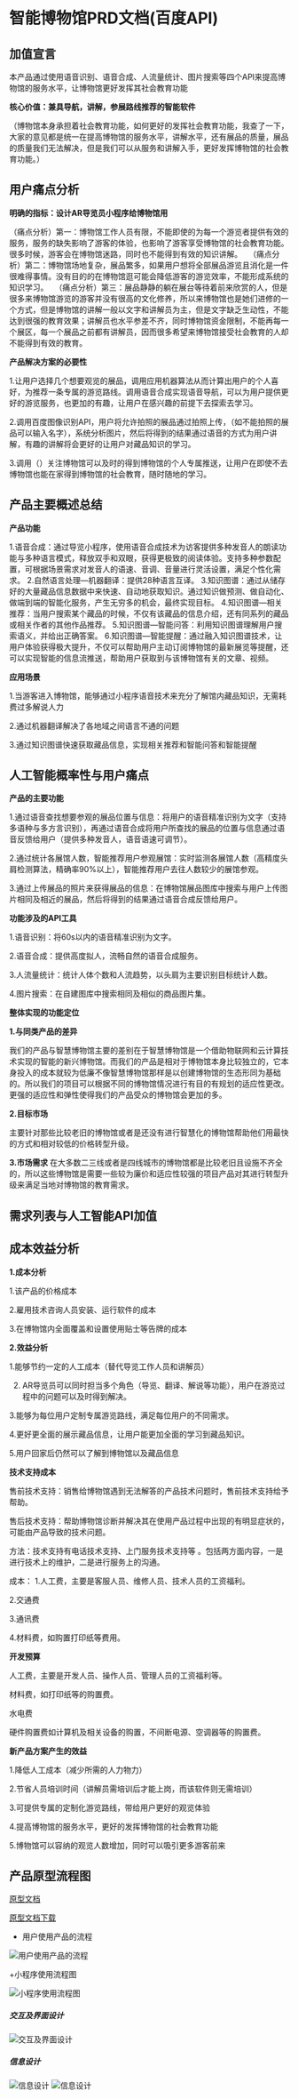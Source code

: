 # 智能博物馆PRD文档(百度API)

## 加值宣言
本产品通过使用语音识别、语音合成、人流量统计、图片搜索等四个API来提高博物馆的服务水平，让博物馆更好发挥其社会教育功能

**核心价值：兼具导航，讲解，参展路线推荐的智能软件**

（博物馆本身承担着社会教育功能，如何更好的发挥社会教育功能，我查了一下，大家的意见都是统一在提高博物馆的服务水平，讲解水平，还有展品的质量，展品的质量我们无法解决，但是我们可以从服务和讲解入手，更好发挥博物馆的社会教育功能。）
## 用户痛点分析

**明确的指标：设计AR导览员小程序给博物馆用**

（痛点分析）第一：博物馆工作人员有限，不能即使的为每一个游览者提供有效的服务，服务的缺失影响了游客的体验，也影响了游客享受博物馆的社会教育功能。很多时候，游客会在博物馆迷路，同时也不能得到有效的知识讲解。
 
（痛点分析）第二：博物馆场地复杂，展品繁多，如果用户想将全部展品游览且消化是一件很难得事情。没有目的的在博物馆逛可能会降低游客的游览效率，不能形成系统的知识学习。
 
（痛点分析）第三：展品静静的躺在展台等待着前来欣赏的人，但是很多来博物馆游览的游客并没有很高的文化修养，所以来博物馆也是她们进修的一个方式，但是博物馆的讲解一般以文字和讲解员为主，但是文字缺乏生动性，不能达到很强的教育效果；讲解员也水平参差不齐，同时博物馆资金限制，不能再每一个展区，每一个展品之前都有讲解员，因而很多希望来博物馆接受社会教育的人却不能得到有效的教育。

**产品解决方案的必要性**

1.让用户选择几个想要观览的展品，调用应用机器算法从而计算出用户的个人喜好，为推荐一条专属的游览路线。调用语音合成实现语音导航，可以为用户提供更好的游览服务，也更加的有趣，让用户在感兴趣的前提下去探索去学习。

2.调用百度图像识别API，用户将允许拍照的展品通过拍照上传，（如不能拍照的展品可以输入名字），系统分析图片，然后将得到的结果通过语音的方式为用户讲解，有趣的讲解将会更好的让用户对藏品知识的学习。
 
3.调用（）关注博物馆可以及时的得到博物馆的个人专属推送，让用户在即使不去博物馆也能在家得到博物馆的社会教育，随时随地的学习。

## 产品主要概述总结

**产品功能**

1.语音合成：通过导览小程序，使用语音合成技术为访客提供多种发音人的朗读功能与多种语言模式，释放双手和双眼，获得更极致的阅读体验。支持多种参数配置，可根据场景需求对发音人的语速、音调、音量进行灵活设置，满足个性化需求。
2.自然语言处理—机器翻译：提供28种语言互译。
3.知识图谱：通过从储存好的大量藏品信息数据中来快速、自动地获取知识。通过知识做预测、做自动化、做端到端的智能化服务，产生无穷多的机会，最终实现目标。
4.知识图谱—相关推荐：当用户搜索某个藏品的时候，不仅有该藏品的信息介绍，还有同系列的藏品或相关作者的其他作品推荐。
5.知识图谱—智能问答：利用知识图谱理解用户搜索语义，并给出正确答案。
6.知识图谱—智能提醒：通过融入知识图谱技术，让用户体验获得极大提升，不仅可以帮助用户主动订阅博物馆的最新展览等提醒，还可以实现智能的信息流推送，帮助用户获取到与该博物馆有关的文章、视频。

**应用场景**

1.当游客进入博物馆，能够通过小程序语音技术来充分了解馆内藏品知识，无需耗费过多解说人力

2.通过机器翻译解决了各地域之间语言不通的问题

3.通过知识图谱快速获取藏品信息，实现相关推荐和智能问答和智能提醒

## 人工智能概率性与用户痛点

**产品的主要功能**

1.通过语音查找想要参观的展品位置与信息：将用户的语音精准识别为文字（支持多语种与多方言识别），再通过语音合成将用户所查找的展品的位置与信息通过语音反馈给用户（提供多种发音人，语音语速可调节）。

2.通过统计各展馆人数，智能推荐用户参观展馆：实时监测各展馆人数（高精度头肩检测算法，精确率90%以上），智能推荐用户去往人数较少的展馆参观。

3.通过上传展品的照片来获得展品的信息：在博物馆展品图库中搜索与用户上传图片相同及相近的展品，然后将得到的结果通过语音合成反馈给用户。

**功能涉及的API工具**

1.语音识别：将60s以内的语音精准识别为文字。

2.语音合成：提供高度拟人，流畅自然的语音合成服务。

3.人流量统计：统计人体个数和人流趋势，以头肩为主要识别目标统计人数。

4.图片搜索：在自建图库中搜索相同及相似的商品图片集。

**整体实现的功能定位**

**1.与同类产品的差异**

我们的产品与智慧博物馆主要的差别在于智慧博物馆是一个借助物联网和云计算技术实现的智能的新兴博物馆。而我们的产品是相对于博物馆本身比较独立的，它本身投入的成本就较为低廉不像智慧博物馆那样是以创建博物馆的生态形同为基础的。所以我们的项目可以根据不同的博物馆情况进行有目的有规划的适应性更改。更强的适应性和弹性使得我们的产品受众的博物馆会更加的多。

**2.目标市场**

主要针对那些比较老旧的博物馆或者是还没有进行智慧化的博物馆帮助他们用最快的方式和相对较低的价格转型升级。

**3.市场需求**
在大多数二三线或者是四线城市的博物馆都是比较老旧且设施不齐全的，所以这些博物馆是需要一些较为廉价和适应性较强的项目产品对其进行转型升级来满足当地对博物馆的教育需求。

## 需求列表与人工智能API加值

## 成本效益分析

**1.成本分析**

1.该产品的价格成本

2.雇用技术咨询人员安装、运行软件的成本

3.在博物馆内全面覆盖和设置使用贴士等告牌的成本

**2.效益分析**

1.能够节约一定的人工成本（替代导览工作人员和讲解员）

2. AR导览员可以同时担当多个角色（导览、翻译、解说等功能），用户在游览过程中的问题可以及时得到解决。

3.能够为每位用户定制专属游览路线，满足每位用户的不同需求。

4.更好更全面的展示藏品信息，让用户能更加全面的学习到藏品知识。

5.用户回家后仍然可以了解到博物馆以及藏品信息

**技术支持成本**

售前技术支持：销售给博物馆遇到无法解答的产品技术问题时，售前技术支持给予帮助。

售后技术支持：帮助博物馆诊断并解决其在使用产品过程中出现的有明显症状的，可能由产品导致的技术问题。

方法：技术支持有电话技术支持、上门服务技术支持等 。包括两方面内容，一是进行技术上的维护，二是进行服务上的沟通。

成本：
1.人工费，主要是客服人员、维修人员、技术人员的工资福利。

2.交通费

3.通讯费

4.材料费，如购置打印纸等费用。

**开发预算**

人工费，主要是开发人员、操作人员、管理人员的工资福利等。

材料费，如打印纸等的购置费。

水电费

硬件购置费如计算机及相关设备的购置，不间断电源、空调器等的购置费。

**新产品方案产生的效益**

1.降低人工成本（减少所需的人力物力）

2.节省人员培训时间（讲解员需培训后才能上岗，而该软件则无需培训）

3.可提供专属的定制化游览路线，带给用户更好的观览体验

4.提高博物馆的服务水平，更好的发挥博物馆的社会教育功能

5.博物馆可以容纳的观览人数增加，同时可以吸引更多游客前来



## 产品原型流程图
[原型文档](http://nfunm024_admin.gitee.io/mus/#g=1&p=%E5%B0%81%E9%9D%A2)

[原型文档下载](https://gitee.com/NFUNM024_admin/mus)

+ 用户使用产品的流程

![用户使用产品的流程](https://github.com/NFUNM024/api-/blob/master/%E5%8D%9A%E7%89%A9%E9%A6%86/%E6%B5%81%E7%A8%8B%E5%9B%BE.png "")

+小程序使用流程图

![小程序使用流程图](https://github.com/NFUNM024/api-/blob/master/%E5%8D%9A%E7%89%A9%E9%A6%86/%E4%BD%BF%E7%94%A8%E6%B5%81%E7%A8%8B%E5%9B%BE.png "")
##### 交互及界面设计
![交互及界面设计](https://github.com/NFUNM024/api-/blob/master/%E5%8D%9A%E7%89%A9%E9%A6%86/1.png "")
##### 信息设计
![信息设计](https://github.com/NFUNM024/api-/blob/master/%E5%8D%9A%E7%89%A9%E9%A6%86/2.png "")
![信息设计](https://github.com/NFUNM024/api-/blob/master/%E5%8D%9A%E7%89%A9%E9%A6%86/3.png "")
